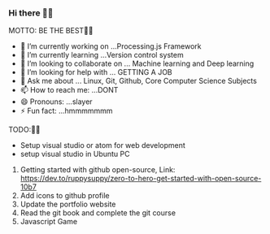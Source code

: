### Hi there 👋😀
MOTTO: BE THE BEST🦁🦁




- 🔭 I’m currently working on ...Processing.js Framework
- 🌱 I’m currently learning ...Version control system
- 👯 I’m looking to collaborate on ... Machine learning and Deep learning 
- 🤔 I’m looking for help with ... GETTING  A JOB
- 💬 Ask me about ... Linux, Git, Github, Core Computer Science Subjects
- 📫 How to reach me: ...DONT
- 😄 Pronouns: ...slayer
- ⚡ Fun fact: ...hmmmmmmm


TODO:🧐🧐
* Setup visual studio or atom for web development
* setup visual studio in Ubuntu PC
1. Getting started with github open-source, Link: https://dev.to/ruppysuppy/zero-to-hero-get-started-with-open-source-10b7
2. Add icons to github profile
3. Update the portfolio website
4. Read the git book and complete the git course
5. Javascript Game
